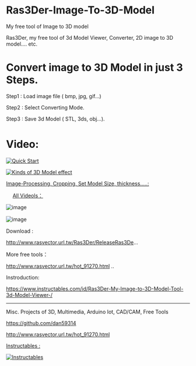 # Ras3Der-Image-To-3D-Model
My free tool of Image to 3D model



Ras3Der, my free tool of 3d Model Viewer, Converter, 2D image to 3D model.... etc.

# Convert image to 3D Model in just 3 Steps.

Step1 : Load image file ( bmp, jpg, gif...)

Step2 : Select Converting Mode.

Step3 : Save 3d Model ( STL, 3ds, obj...).

# Video:　


[![Quick Start](https://cdn.instructables.com/FXY/UQLZ/J2GF38LE/FXYUQLZJ2GF38LE.LARGE.jpg)](https://youtu.be/gywQh5ypY3E?t=0s "Quick Start") 

 [![Kinds of 3D Model effect](https://cdn.instructables.com/FT2/P21E/J2GF3CIE/FT2P21EJ2GF3CIE.LARGE.jpg)](https://youtu.be/gywQh5ypY3E?t=0s "Kinds of 3D Model effect") 


[Image-Processing, Cropping, Set Model Size, thickness.....:](https://youtu.be/gywQh5ypY3E)

　
[All Videols：](https://youtu.be/gywQh5ypY3E)


![image](https://cdn.instructables.com/FFJ/KV10/J2GF3CJ9/FFJKV10J2GF3CJ9.LARGE.jpg)

![image](https://cdn.instructables.com/F0S/9DAI/J2GF3CID/F0S9DAIJ2GF3CID.LARGE.jpg)
　　

Download :

http://www.rasvector.url.tw/Ras3Der/ReleaseRas3De...

More free tools：

http://www.rasvector.url.tw/hot_91270.html ..

Instroduction:

https://www.instructables.com/id/Ras3Der-My-Image-to-3D-Model-Tool-3d-Model-Viewer-/



      
------------------------------------------------------------------------------------      
Misc. Projects of 3D, Multimedia, Arduino Iot, CAD/CAM, Free Tools

https://github.com/dan59314

http://www.rasvector.url.tw/hot_91270.html

[Instructables :](https://www.instructables.com/member/Daniel%20Lu/instructables/)

[![Instructables ](https://github.com/dan59314/Pulse-Sensor-Arduino/blob/master/Instructables01.JPG)](https://www.instructables.com/member/Daniel%20Lu/instructables/ "Instructables") 
